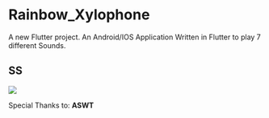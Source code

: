 # Rainbow_Xylophone

A new Flutter project.
An Android/IOS Application Written in Flutter to play 7 different Sounds.
## SS
![](https://i.imgur.com/F0PWT1h.png)

Special Thanks to:
**ASWT**
